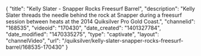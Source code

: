 {
    "title": "Kelly Slater - Snapper Rocks Freesurf Barrel",
    "description": "Kelly Slater threads the needle behind the rock at Snapper during a freesurf session between heats at the 2014 Quiksilver Pro Gold Coast.",
    "channelid": "168535",
    "videoid": "170430",
    "date_created": "1401327784",
    "date_modified": "1470335275",
    "type": "captivate",
    "layout": "channelVideo",
    "url": "\/quiksilver\/kelly-slater-snapper-rocks-freesurf-barrel\/168535-170430"
}